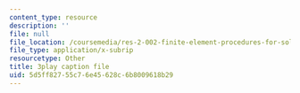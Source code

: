 ```yaml
---
content_type: resource
description: ''
file: null
file_location: /coursemedia/res-2-002-finite-element-procedures-for-solids-and-structures-spring-2010/5d5ff82755c76e45628c6b8009618b29_lsS2NysCVM4.srt
file_type: application/x-subrip
resourcetype: Other
title: 3play caption file
uid: 5d5ff827-55c7-6e45-628c-6b8009618b29
---
```

